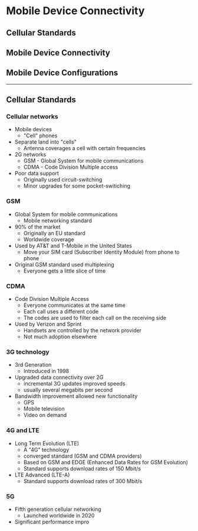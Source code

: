 # Mobile Device Connectivity

## Cellular Standards
## Mobile Device Connectivity
## Mobile Device Configurations

---

## Cellular Standards

### Cellular networks
- Mobile devices
	- "Cell" phones
- Separate land into "cells"
	- Antenna coverages a cell with certain frequencies
- 2G networks
	- GSM - Global System for mobile communications
	- CDMA - Code Division Multiple access
- Poor data support 
	- Originally used circuit-switching
	- Minor upgrades for some pocket-switiching

### GSM
- Global System for mobile communications
	- Mobile networking standard
- 90% of the market
	- Originally an EU standard
	- Worldwide coverage
- Used by AT&T and T-Mobile in the United States
	- Move your SIM card (Subscriber Identity Module) from phone to phone
- Original GSM standard used multiplexing
	- Everyone gets a little slice of time

### CDMA
- Code Division Multiple Access 
	- Everyone communicates at the same time
	- Each call uses a different code
	- The codes are used to filter each call on the receiving side
- Used by Verizon and Sprint
	- Handsets are controlled by the network provider
	- Not much adoption elsewhere

### 3G technology
- 3rd Generation
	- Introduced in 1998
- Upgraded data connectivity over 2G
	- incremental 3G updates improved speeds
	- usually several megabits per second
- Bandwidth improvement allowed new functionality
	- GPS
	- Mobile television
	- Video on demand

### 4G and LTE
- Long Term Evolution (LTE)
	- A "4G" technology
	- converged standard (GSM and CDMA providers)
	- Based on GSM and EDGE (Enhanced Data Rates for GSM Evolution)
	- Standard supports download rates of 150 Mbit/s
- LTE Advanced (LTE-A)
	- Standard supports download rates of 300 Mbit/s

### 5G
- Fifth generation cellular networking
	- Launched worldwide in 2020
- Significant performance impro